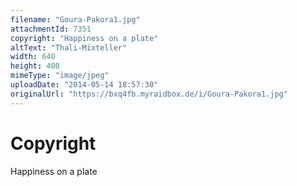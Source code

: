 ```yaml
---
filename: "Goura-Pakora1.jpg"
attachmentId: 7351
copyright: "Happiness on a plate"
altText: "Thali-Mixteller"
width: 640
height: 400
mimeType: "image/jpeg"
uploadDate: "2014-05-14 18:57:30"
originalUrl: "https://bxq4fb.myraidbox.de/i/Goura-Pakora1.jpg"
---
```


# Copyright

Happiness on a plate
